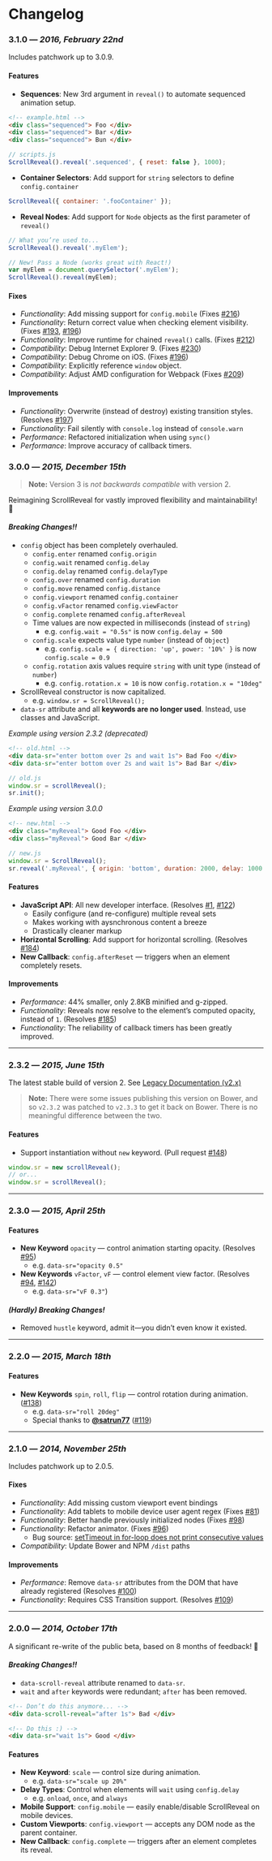 
# Changelog

### 3.1.0 — _2016, February 22nd_

Includes patchwork up to 3.0.9.


#### Features

- **Sequences**: New 3rd argument in `reveal()` to automate sequenced animation setup.
```html
<!-- example.html -->
<div class="sequenced"> Foo </div>
<div class="sequenced"> Bar </div>
<div class="sequenced"> Bun </div>
```
```js
// scripts.js
ScrollReveal().reveal('.sequenced', { reset: false }, 1000);
```

- **Container Selectors**: Add support for `string` selectors to define `config.container`

```js
ScrollReveal({ container: '.fooContainer' });
```

- **Reveal Nodes**: Add support for `Node` objects as the first parameter of `reveal()`

```js
// What you’re used to...
ScrollReveal().reveal('.myElem');

// New! Pass a Node (works great with React!)
var myElem = document.querySelector('.myElem');
ScrollReveal().reveal(myElem);

```


#### Fixes

- *Functionality*: Add missing support for `config.mobile` (Fixes [#216](https://github.com/jlmakes/scrollreveal.js/issues/216))
- *Functionality*: Return correct value when checking element visibility. (Fixes [#193](https://github.com/jlmakes/scrollreveal.js/issues/193), [#196](https://github.com/jlmakes/scrollreveal.js/issues/196))
- *Functionality*: Improve runtime for chained `reveal()` calls. (Fixes [#212](https://github.com/jlmakes/scrollreveal.js/issues/212))
- *Compatibility*: Debug Internet Explorer 9. (Fixes [#230](https://github.com/jlmakes/scrollreveal.js/pull/230))
- *Compatibility*: Debug Chrome on iOS. (Fixes [#196](https://github.com/jlmakes/scrollreveal.js/issues/196))
- *Compatibility*: Explicitly reference `window` object.
- *Compatibility*: Adjust AMD configuration for Webpack (Fixes [#209](https://github.com/jlmakes/scrollreveal.js/issues/209))

#### Improvements

- *Functionality*: Overwrite (instead of destroy) existing transition styles. (Resolves [#197](https://github.com/jlmakes/scrollreveal.js/issues/197))
- *Functionality*: Fail silently with `console.log` instead of `console.warn`
- *Performance*: Refactored initialization when using `sync()`
- *Performance*: Improve accuracy of callback timers.

### 3.0.0 — _2015, December 15th_

>**Note:** Version 3 is _not backwards compatible_ with version 2.

Reimagining ScrollReveal for vastly improved flexibility and maintainability! :bow:

#### _Breaking Changes!!_

- `config` object has been completely overhauled.
    - `config.enter` renamed `config.origin`
    - `config.wait` renamed `config.delay`
    - `config.delay` renamed `config.delayType`
    - `config.over` renamed `config.duration`
    - `config.move` renamed `config.distance`
    - `config.viewport` renamed `config.container`
    - `config.vFactor` renamed `config.viewFactor`
    - `config.complete` renamed `config.afterReveal`
    - Time values are now expected in milliseconds (instead of `string`)
        - e.g. `config.wait = "0.5s"` is now `config.delay = 500`
    - `config.scale` expects value type `number` (instead of `Object`)
        - e.g. `config.scale = { direction: 'up', power: '10%' }` is now `config.scale = 0.9`
    - `config.rotation` axis values require `string` with unit type (instead of `number`)
        - e.g. `config.rotation.x = 10` is now `config.rotation.x = "10deg"`
- ScrollReveal constructor is now capitalized.
    - e.g. `window.sr = ScrollReveal();`
- `data-sr` attribute and all **keywords are no longer used**. Instead, use classes and JavaScript.

_Example using version 2.3.2 (deprecated)_
```html
<!-- old.html -->
<div data-sr="enter bottom over 2s and wait 1s"> Bad Foo </div>
<div data-sr="enter bottom over 2s and wait 1s"> Bad Bar </div>
```
```js
// old.js
window.sr = scrollReveal();
sr.init();
```

_Example using version 3.0.0_
```html
<!-- new.html -->
<div class="myReveal"> Good Foo </div>
<div class="myReveal"> Good Bar </div>
```
```js
// new.js
window.sr = ScrollReveal();
sr.reveal('.myReveal', { origin: 'bottom', duration: 2000, delay: 1000 });
```

#### Features

- **JavaScript API**: All new developer interface. (Resolves [#1](https://github.com/jlmakes/scrollreveal.js/issues/1), [#122](https://github.com/jlmakes/scrollreveal.js/issues/122))
    - Easily configure (and re-configure) multiple reveal sets
    - Makes working with aysnchronous content a breeze
    - Drastically cleaner markup
- **Horizontal Scrolling**: Add support for horizontal scrolling. (Resolves [#184](https://github.com/jlmakes/scrollreveal.js/issues/184))
- **New Callback**: `config.afterReset` — triggers when an element completely resets.

#### Improvements

- *Performance*: 44% smaller, only 2.8KB minified and g-zipped.
- *Functionality*: Reveals now resolve to the element’s computed opacity, instead of  `1`. (Resolves [#185](https://github.com/jlmakes/scrollreveal.js/issues/185))
- *Functionality*: The reliability of callback timers has been greatly improved.

***

### 2.3.2 — _2015, June 15th_

The latest stable build of version 2. See [Legacy Documentation (v2.x)](https://github.com/jlmakes/scrollreveal.js/wiki)

>**Note:** There were some issues publishing this version on Bower, and so `v2.3.2` was patched to  `v2.3.3` to get it back on Bower. There is no meaningful difference between the two.

#### Features

- Support instantiation without `new` keyword. (Pull request [#148](https://github.com/jlmakes/scrollreveal.js/pull/230))

```js
window.sr = new scrollReveal();
// or...
window.sr = scrollReveal();
```

***

### 2.3.0 — _2015, April 25th_

#### Features

- **New Keyword** `opacity` — control animation starting opacity. (Resolves [#95](https://github.com/jlmakes/scrollreveal.js/issues/95))
    - e.g. `data-sr="opacity 0.5"`
- **New Keywords** `vFactor`, `vF` — control element view factor. (Resolves [#94](https://github.com/jlmakes/scrollreveal.js/issues/94), [#142](https://github.com/jlmakes/scrollreveal.js/issues/142))
    - e.g. `data-sr="vF 0.3"`)

#### _(Hardly) Breaking Changes!_
- Removed `hustle` keyword, admit it—you didn’t even know it existed.

***

### 2.2.0 — _2015, March 18th_

#### Features

- **New Keywords** `spin`, `roll`, `flip` — control rotation during animation. ([#138](https://github.com/jlmakes/scrollreveal.js/pull/138))
    - e.g. `data-sr="roll 20deg"`
    - Special thanks to **[@satrun77](https://github.com/satrun77)** ([#119](https://github.com/jlmakes/scrollreveal.js/pull/119))

***

### 2.1.0 — _2014, November 25th_

Includes patchwork up to 2.0.5.

#### Fixes
- *Functionality*: Add missing custom viewport event bindings
- *Functionality*: Add tablets to mobile device user agent regex (Fixes [#81](https://github.com/jlmakes/scrollreveal.js/issues/81))
- *Functionality*: Better handle previously initialized nodes (Fixes [#98](https://github.com/jlmakes/scrollreveal.js/issues/98))
- *Functionality*: Refactor animator. (Fixes [#96](https://github.com/jlmakes/scrollreveal.js/issues/96))
    - Bug source: [setTimeout in for-loop does not print consecutive values](http://stackoverflow.com/questions/5226285/settimeout-in-for-loop-does-not-print-consecutive-values)
- *Compatibility*: Update Bower and NPM `/dist` paths

#### Improvements

- *Performance*: Remove `data-sr` attributes from the DOM that have already registered (Resolves [#100](https://github.com/jlmakes/scrollreveal.js/issues/100))
- *Functionality*: Requires CSS Transition support. (Resolves [#109](https://github.com/jlmakes/scrollreveal.js/issues/109))

***

### 2.0.0 — _2014, October 17th_

A significant re-write of the public beta, based on 8 months of feedback! :bow:

#### _Breaking Changes!!_

- `data-scroll-reveal` attribute renamed to `data-sr`.
- `wait` and `after` keywords were redundant; `after` has been removed.
```html
<!-- Don’t do this anymore... -->
<div data-scroll-reveal="after 1s"> Bad </div>

<!-- Do this :) -->
<div data-sr="wait 1s"> Good </div>
```

#### Features
- **New Keyword**: `scale` — control size during animation.
    - e.g. `data-sr="scale up 20%"`
- **Delay Types**: Control when elements will `wait` using `config.delay`
    - e.g. `onload`, `once`, and `always`
- **Mobile Support**:  `config.mobile` — easily enable/disable ScrollReveal on mobile devices.
- **Custom Viewports**: `config.viewport` — accepts any DOM node as the parent container.
- **New Callback**: `config.complete` — triggers after an element completes its reveal.

